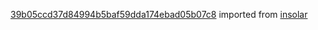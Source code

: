 [39b05ccd37d84994b5baf59dda174ebad05b07c8](https://github.com/insolar/insolar/commit/39b05ccd37d84994b5baf59dda174ebad05b07c8) imported from [insolar](https://github.com/insolar/insolar)
